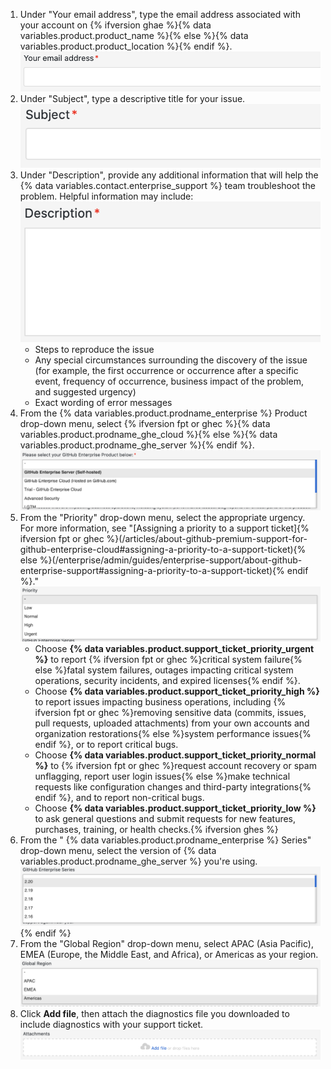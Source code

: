 1. Under "Your email address", type the email address associated with your account on {% ifversion ghae %}{% data variables.product.product_name %}{% else %}{% data variables.product.product_location %}{% endif %}. ![Your email address field](/assets/images/enterprise/support/support-ticket-email-address-field.png)
1. Under "Subject", type a descriptive title for your issue. ![Subject field](/assets/images/enterprise/support/support-ticket-subject-field.png)
1. Under "Description", provide any additional information that will help the {% data variables.contact.enterprise_support %} team troubleshoot the problem. Helpful information may include: ![Description field](/assets/images/enterprise/support/support-ticket-description-field.png)
    - Steps to reproduce the issue
    - Any special circumstances surrounding the discovery of the issue (for example, the first occurrence or occurrence after a specific event, frequency of occurrence, business impact of the problem, and suggested urgency)
    - Exact wording of error messages
1. From the {% data variables.product.prodname_enterprise %} Product drop-down menu, select {% ifversion fpt or ghec %}{% data variables.product.prodname_ghe_cloud %}{% else %}{% data variables.product.prodname_ghe_server %}{% endif %}. ![Priority drop-down menu](/assets/images/enterprise/support/support-ticket-ghe-product.png)
1. From the "Priority" drop-down menu, select the appropriate urgency. For more information, see "[Assigning a priority to a support ticket]{% ifversion fpt or ghec %}(/articles/about-github-premium-support-for-github-enterprise-cloud#assigning-a-priority-to-a-support-ticket){% else %}(/enterprise/admin/guides/enterprise-support/about-github-enterprise-support#assigning-a-priority-to-a-support-ticket){% endif %}." ![Priority drop-down menu](/assets/images/enterprise/support/support-ticket-priority.png)
    - Choose **{% data variables.product.support_ticket_priority_urgent %}** to report {% ifversion fpt or ghec %}critical system failure{% else %}fatal system failures, outages impacting critical system operations, security incidents, and expired licenses{% endif %}.
    - Choose **{% data variables.product.support_ticket_priority_high %}** to report issues impacting business operations, including {% ifversion fpt or ghec %}removing sensitive data (commits, issues, pull requests, uploaded attachments) from your own accounts and organization restorations{% else %}system performance issues{% endif %}, or to report critical bugs.
    - Choose **{% data variables.product.support_ticket_priority_normal %}** to {% ifversion fpt or ghec %}request account recovery or spam unflagging, report user login issues{% else %}make technical requests like configuration changes and third-party integrations{% endif %}, and to report non-critical bugs.
    - Choose **{% data variables.product.support_ticket_priority_low %}** to ask general questions and submit requests for new features, purchases, training, or health checks.{% ifversion ghes %}
1. From the "
{% data variables.product.prodname_enterprise %} Series" drop-down menu, select the version of {% data variables.product.prodname_ghe_server %} you're using.
  ![{% data variables.product.prodname_enterprise %} Series drop-down menu](/assets/images/enterprise/support/support-ticket-ghes-series.png)
{% endif %}
1. From the "Global Region" drop-down menu, select APAC (Asia Pacific), EMEA (Europe, the Middle East, and Africa), or Americas as your region. ![Global Region drop-down menu](/assets/images/enterprise/support/support-ticket-global-region.png)
1. Click **Add file**, then attach the diagnostics file you downloaded to include diagnostics with your support ticket. ![Add file button](/assets/images/enterprise/support/support-ticket-add-file.png)
